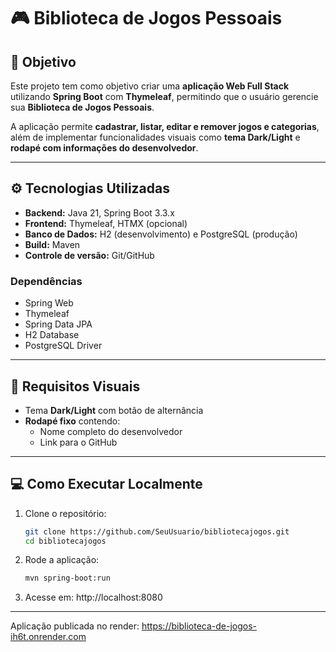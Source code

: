 # 🎮 Biblioteca de Jogos Pessoais

## 🎯 Objetivo

Este projeto tem como objetivo criar uma **aplicação Web Full Stack** utilizando **Spring Boot** com **Thymeleaf**, permitindo que o usuário gerencie sua **Biblioteca de Jogos Pessoais**.  

A aplicação permite **cadastrar, listar, editar e remover jogos e categorias**, além de implementar funcionalidades visuais como **tema Dark/Light** e **rodapé com informações do desenvolvedor**.

---

## ⚙️ Tecnologias Utilizadas

* **Backend:** Java 21, Spring Boot 3.3.x
* **Frontend:** Thymeleaf, HTMX (opcional)
* **Banco de Dados:** H2 (desenvolvimento) e PostgreSQL (produção)
* **Build:** Maven
* **Controle de versão:** Git/GitHub

### Dependências

* Spring Web
* Thymeleaf
* Spring Data JPA
* H2 Database
* PostgreSQL Driver

---

## 🎨 Requisitos Visuais

* Tema **Dark/Light** com botão de alternância
* **Rodapé fixo** contendo:
  * Nome completo do desenvolvedor
  * Link para o GitHub

---

## 💻 Como Executar Localmente

1. Clone o repositório:

    ```bash
    git clone https://github.com/SeuUsuario/bibliotecajogos.git
    cd bibliotecajogos
    
2. Rode a aplicação:
    ```bash
    mvn spring-boot:run

3. Acesse em: http://localhost:8080

---

Aplicação publicada no render: https://biblioteca-de-jogos-ih6t.onrender.com
